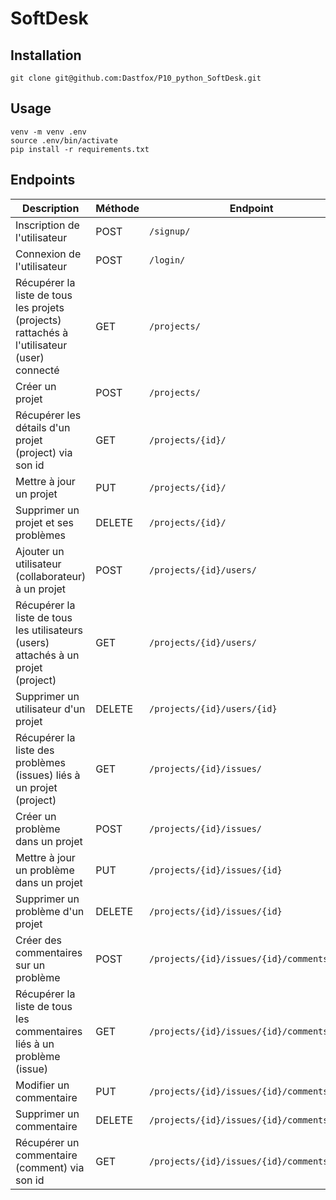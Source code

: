 # SoftDesk

## Installation

```shell
git clone git@github.com:Dastfox/P10_python_SoftDesk.git
```

## Usage

```shell
venv -m venv .env
source .env/bin/activate
pip install -r requirements.txt
```

## Endpoints

| Description                                                                                 | Méthode | Endpoint                                   |
| ------------------------------------------------------------------------------------------- | ------- | ------------------------------------------ |
| Inscription de l'utilisateur                                                                | POST    | `/signup/`                                 |
| Connexion de l'utilisateur                                                                  | POST    | `/login/`                                  |
| Récupérer la liste de tous les projets (projects) rattachés à l'utilisateur (user) connecté | GET     | `/projects/`                               |
| Créer un projet                                                                             | POST    | `/projects/`                               |
| Récupérer les détails d'un projet (project) via son id                                      | GET     | `/projects/{id}/`                          |
| Mettre à jour un projet                                                                     | PUT     | `/projects/{id}/`                          |
| Supprimer un projet et ses problèmes                                                        | DELETE  | `/projects/{id}/`                          |
| Ajouter un utilisateur (collaborateur) à un projet                                          | POST    | `/projects/{id}/users/`                    |
| Récupérer la liste de tous les utilisateurs (users) attachés à un projet (project)          | GET     | `/projects/{id}/users/`                    |
| Supprimer un utilisateur d'un projet                                                        | DELETE  | `/projects/{id}/users/{id}`                |
| Récupérer la liste des problèmes (issues) liés à un projet (project)                        | GET     | `/projects/{id}/issues/`                   |
| Créer un problème dans un projet                                                            | POST    | `/projects/{id}/issues/`                   |
| Mettre à jour un problème dans un projet                                                    | PUT     | `/projects/{id}/issues/{id}`               |
| Supprimer un problème d'un projet                                                           | DELETE  | `/projects/{id}/issues/{id}`               |
| Créer des commentaires sur un problème                                                      | POST    | `/projects/{id}/issues/{id}/comments/`     |
| Récupérer la liste de tous les commentaires liés à un problème (issue)                      | GET     | `/projects/{id}/issues/{id}/comments/`     |
| Modifier un commentaire                                                                     | PUT     | `/projects/{id}/issues/{id}/comments/{id}` |
| Supprimer un commentaire                                                                    | DELETE  | `/projects/{id}/issues/{id}/comments/{id}` |
| Récupérer un commentaire (comment) via son id                                               | GET     | `/projects/{id}/issues/{id}/comments/{id}` |
